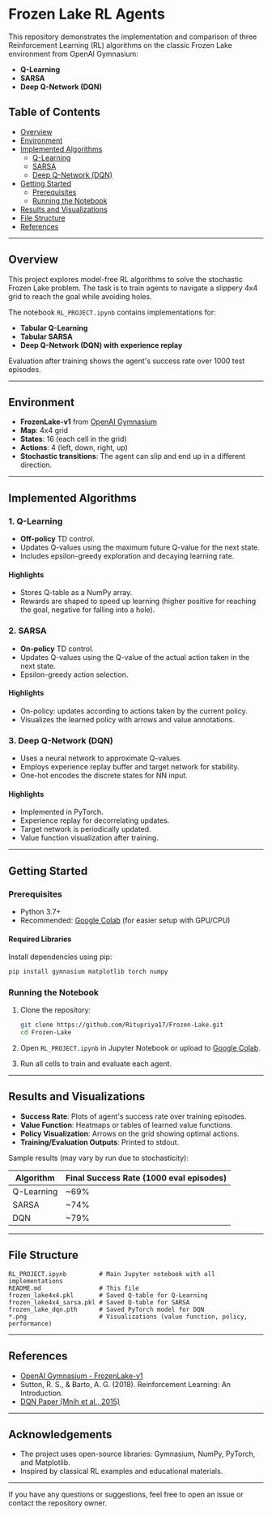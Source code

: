 # Frozen Lake RL Agents

This repository demonstrates the implementation and comparison of three Reinforcement Learning (RL) algorithms on the classic Frozen Lake environment from OpenAI Gymnasium:

- **Q-Learning**
- **SARSA**
- **Deep Q-Network (DQN)**

## Table of Contents

- [Overview](#overview)
- [Environment](#environment)
- [Implemented Algorithms](#implemented-algorithms)
  - [Q-Learning](#1-q-learning)
  - [SARSA](#2-sarsa)
  - [Deep Q-Network (DQN)](#3-deep-q-network-dqn)
- [Getting Started](#getting-started)
  - [Prerequisites](#prerequisites)
  - [Running the Notebook](#running-the-notebook)
- [Results and Visualizations](#results-and-visualizations)
- [File Structure](#file-structure)
- [References](#references)

---

## Overview

This project explores model-free RL algorithms to solve the stochastic Frozen Lake problem. The task is to train agents to navigate a slippery 4x4 grid to reach the goal while avoiding holes.

The notebook `RL_PROJECT.ipynb` contains implementations for:
- **Tabular Q-Learning**
- **Tabular SARSA**
- **Deep Q-Network (DQN) with experience replay**

Evaluation after training shows the agent's success rate over 1000 test episodes.

---

## Environment

- **FrozenLake-v1** from [OpenAI Gymnasium](https://gymnasium.farama.org/environments/toy_text/frozen_lake/)
- **Map**: 4x4 grid
- **States**: 16 (each cell in the grid)
- **Actions**: 4 (left, down, right, up)
- **Stochastic transitions**: The agent can slip and end up in a different direction.

---

## Implemented Algorithms

### 1. Q-Learning

- **Off-policy** TD control.
- Updates Q-values using the maximum future Q-value for the next state.
- Includes epsilon-greedy exploration and decaying learning rate.

#### Highlights
- Stores Q-table as a NumPy array.
- Rewards are shaped to speed up learning (higher positive for reaching the goal, negative for falling into a hole).

### 2. SARSA

- **On-policy** TD control.
- Updates Q-values using the Q-value of the actual action taken in the next state.
- Epsilon-greedy action selection.

#### Highlights
- On-policy: updates according to actions taken by the current policy.
- Visualizes the learned policy with arrows and value annotations.

### 3. Deep Q-Network (DQN)

- Uses a neural network to approximate Q-values.
- Employs experience replay buffer and target network for stability.
- One-hot encodes the discrete states for NN input.

#### Highlights
- Implemented in PyTorch.
- Experience replay for decorrelating updates.
- Target network is periodically updated.
- Value function visualization after training.

---

## Getting Started

### Prerequisites

- Python 3.7+
- Recommended: [Google Colab](https://colab.research.google.com/) (for easier setup with GPU/CPU)

#### Required Libraries

Install dependencies using pip:
```bash
pip install gymnasium matplotlib torch numpy
```

### Running the Notebook

1. Clone the repository:
   ```bash
   git clone https://github.com/Ritupriya17/Frozen-Lake.git
   cd Frozen-Lake
   ```

2. Open `RL_PROJECT.ipynb` in Jupyter Notebook or upload to [Google Colab](https://colab.research.google.com/).

3. Run all cells to train and evaluate each agent.

---

## Results and Visualizations

- **Success Rate**: Plots of agent's success rate over training episodes.
- **Value Function**: Heatmaps or tables of learned value functions.
- **Policy Visualization**: Arrows on the grid showing optimal actions.
- **Training/Evaluation Outputs**: Printed to stdout.

Sample results (may vary by run due to stochasticity):

| Algorithm | Final Success Rate (1000 eval episodes) |
|-----------|----------------------------------------|
| Q-Learning| ~69%                                   |
| SARSA     | ~74%                                   |
| DQN       | ~79%                                   |


---

## File Structure

```
RL_PROJECT.ipynb         # Main Jupyter notebook with all implementations
README.md                # This file
frozen_lake4x4.pkl       # Saved Q-table for Q-Learning
frozen_lake4x4_sarsa.pkl # Saved Q-table for SARSA
frozen_lake_dqn.pth      # Saved PyTorch model for DQN
*.png                    # Visualizations (value function, policy, performance)
```

---

## References

- [OpenAI Gymnasium - FrozenLake-v1](https://gymnasium.farama.org/environments/toy_text/frozen_lake/)
- Sutton, R. S., & Barto, A. G. (2018). Reinforcement Learning: An Introduction.
- [DQN Paper (Mnih et al., 2015)](https://www.nature.com/articles/nature14236)

---

## Acknowledgements

- The project uses open-source libraries: Gymnasium, NumPy, PyTorch, and Matplotlib.
- Inspired by classical RL examples and educational materials.

---

If you have any questions or suggestions, feel free to open an issue or contact the repository owner.
